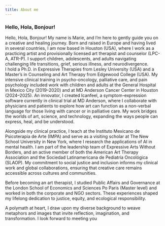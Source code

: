 ```yaml
---
title: About me
---
```


### Hello, Hola, Bonjour!

Hello, Hola, Bonjour!
My name is Marie, and I’m here to gently guide you on a creative and healing journey. Born and raised in Europe and having lived in several countries, I am now based in Houston (USA), where I work as a practicing artist and provisionally licensed art therapist and counselor (LPC-A, ATR-P). I support children, adolescents, and adults navigating challenging life transitions, grief, serious illness, and neurodivergence.<br>
I hold a Ph.D. in Expressive Therapies from Lesley University (USA) and a Master’s in Counseling and Art Therapy from Edgewood College (USA). My intensive clinical training in psycho-oncology, palliative care, and pain psychology included work with children and adults at the General Hospital in Mexico City (2019–2020) and at MD Anderson Cancer Center in Houston (2024–2025). An innovator, I created Icanfeel, a symptom-expression software currently in clinical trial at MD Anderson, where I collaborate with physicians and patients to explore how art can function as a non-verbal language for those living with cancer or in palliative care. My work bridges the worlds of art, science, and technology, expanding the ways people can express, heal, and be understood.<br>

Alongside my clinical practice, I teach at the Instituto Mexicano de Psicoterapia de Arte (IMPA) and serve as a visiting scholar at The New School University in New York, where I research the applications of AI in mental health. I am part of the leadership team of Expressive Arts Without Borders, and an active member of both the American Art Therapy Association and the Sociedad Latinamericana de Pediatría Oncológica (SLAOP). My commitment to social justice and inclusion informs my clinical work and global collaborations, ensuring that creative care remains accessible across cultures and communities.<br>

Before becoming an art therapist, I studied Public Affairs and Governance at the London School of Economics and Sciences Po Paris (Master level) and worked in both the corporate and NGO sectors. These experiences shaped my lifelong dedication to justice, equity, and ecological responsibility.<br>

A polymath at heart, I draw upon my diverse background to weave metaphors and images that invite reflection, imagination, and transformation.
I look forward to meeting you
